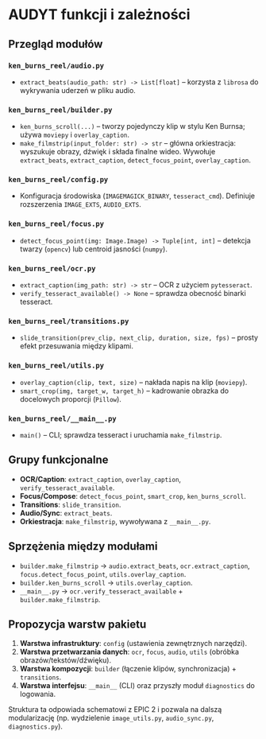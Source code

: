 # AUDYT funkcji i zależności

## Przegląd modułów

### `ken_burns_reel/audio.py`
- `extract_beats(audio_path: str) -> List[float]` – korzysta z `librosa` do wykrywania uderzeń w pliku audio.

### `ken_burns_reel/builder.py`
- `ken_burns_scroll(...)` – tworzy pojedynczy klip w stylu Ken Burnsa; używa `moviepy` i `overlay_caption`.
- `make_filmstrip(input_folder: str) -> str` – główna orkiestracja: wyszukuje obrazy, dźwięk i składa finalne wideo.
  Wywołuje `extract_beats`, `extract_caption`, `detect_focus_point`, `overlay_caption`.

### `ken_burns_reel/config.py`
- Konfiguracja środowiska (`IMAGEMAGICK_BINARY`, `tesseract_cmd`). Definiuje rozszerzenia `IMAGE_EXTS`, `AUDIO_EXTS`.

### `ken_burns_reel/focus.py`
- `detect_focus_point(img: Image.Image) -> Tuple[int, int]` – detekcja twarzy (`opencv`) lub centroid jasności (`numpy`).

### `ken_burns_reel/ocr.py`
- `extract_caption(img_path: str) -> str` – OCR z użyciem `pytesseract`.
- `verify_tesseract_available() -> None` – sprawdza obecność binarki tesseract.

### `ken_burns_reel/transitions.py`
- `slide_transition(prev_clip, next_clip, duration, size, fps)` – prosty efekt przesuwania między klipami.

### `ken_burns_reel/utils.py`
- `overlay_caption(clip, text, size)` – nakłada napis na klip (`moviepy`).
- `smart_crop(img, target_w, target_h)` – kadrowanie obrazka do docelowych proporcji (`Pillow`).

### `ken_burns_reel/__main__.py`
- `main()` – CLI; sprawdza tesseract i uruchamia `make_filmstrip`.

## Grupy funkcjonalne
- **OCR/Caption**: `extract_caption`, `overlay_caption`, `verify_tesseract_available`.
- **Focus/Compose**: `detect_focus_point`, `smart_crop`, `ken_burns_scroll`.
- **Transitions**: `slide_transition`.
- **Audio/Sync**: `extract_beats`.
- **Orkiestracja**: `make_filmstrip`, wywoływana z `__main__.py`.

## Sprzężenia między modułami
- `builder.make_filmstrip` → `audio.extract_beats`, `ocr.extract_caption`, `focus.detect_focus_point`, `utils.overlay_caption`.
- `builder.ken_burns_scroll` → `utils.overlay_caption`.
- `__main__.py` → `ocr.verify_tesseract_available` + `builder.make_filmstrip`.

## Propozycja warstw pakietu
1. **Warstwa infrastruktury**: `config` (ustawienia zewnętrznych narzędzi).
2. **Warstwa przetwarzania danych**: `ocr`, `focus`, `audio`, `utils` (obróbka obrazów/tekstów/dźwięku).
3. **Warstwa kompozycji**: `builder` (łączenie klipów, synchronizacja) + `transitions`.
4. **Warstwa interfejsu**: `__main__` (CLI) oraz przyszły moduł `diagnostics` do logowania.

Struktura ta odpowiada schematowi z EPIC 2 i pozwala na dalszą modularizację (np. wydzielenie `image_utils.py`, `audio_sync.py`, `diagnostics.py`).
